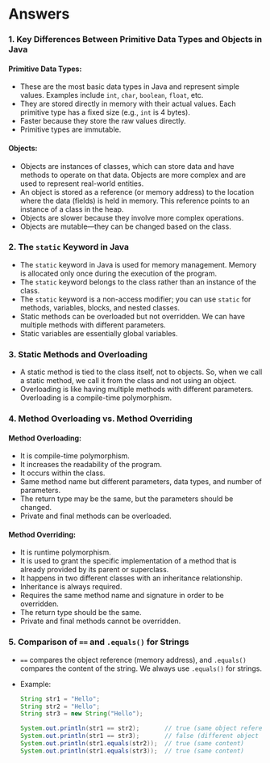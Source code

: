 # Answers

### <a name="question1"></a>1. Key Differences Between Primitive Data Types and Objects in Java

#### Primitive Data Types:
- These are the most basic data types in Java and represent simple values. Examples include `int`, `char`, `boolean`, `float`, etc.
- They are stored directly in memory with their actual values. Each primitive type has a fixed size (e.g., `int` is 4 bytes).
- Faster because they store the raw values directly.
- Primitive types are immutable.

#### Objects:
- Objects are instances of classes, which can store data and have methods to operate on that data. Objects are more complex and are used to represent real-world entities.
- An object is stored as a reference (or memory address) to the location where the data (fields) is held in memory. This reference points to an instance of a class in the heap.
- Objects are slower because they involve more complex operations.
- Objects are mutable—they can be changed based on the class.

### <a name="question2"></a> 2. The `static` Keyword in Java

- The `static` keyword in Java is used for memory management. Memory is allocated only once during the execution of the program.
- The `static` keyword belongs to the class rather than an instance of the class.
- The `static` keyword is a non-access modifier; you can use `static` for methods, variables, blocks, and nested classes.
- Static methods can be overloaded but not overridden. We can have multiple methods with different parameters.
- Static variables are essentially global variables.

### <a name="question3"></a> 3. Static Methods and Overloading

- A static method is tied to the class itself, not to objects. So, when we call a static method, we call it from the class and not using an object.
- Overloading is like having multiple methods with different parameters. Overloading is a compile-time polymorphism.

### <a name="question4"></a> 4. Method Overloading vs. Method Overriding

#### Method Overloading:
- It is compile-time polymorphism.
- It increases the readability of the program.
- It occurs within the class.
- Same method name but different parameters, data types, and number of parameters.
- The return type may be the same, but the parameters should be changed.
- Private and final methods can be overloaded.

#### Method Overriding:
- It is runtime polymorphism.
- It is used to grant the specific implementation of a method that is already provided by its parent or superclass.
- It happens in two different classes with an inheritance relationship.
- Inheritance is always required.
- Requires the same method name and signature in order to be overridden.
- The return type should be the same.
- Private and final methods cannot be overridden.

### <a name="question5"></a> 5. Comparison of `==` and `.equals()` for Strings

- `==` compares the object reference (memory address), and `.equals()` compares the content of the string. We always use `.equals()` for strings.

- Example:

  ```java
  String str1 = "Hello";
  String str2 = "Hello";
  String str3 = new String("Hello");

  System.out.println(str1 == str2);       // true (same object reference)
  System.out.println(str1 == str3);       // false (different object references)
  System.out.println(str1.equals(str2));  // true (same content)
  System.out.println(str1.equals(str3));  // true (same content)
